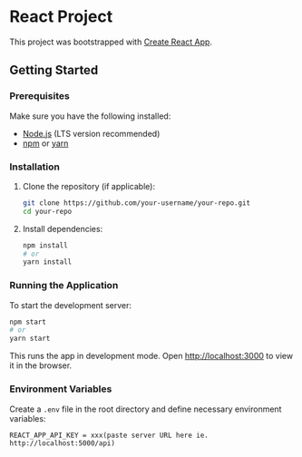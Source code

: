 # React Project

This project was bootstrapped with [Create React App](https://github.com/facebook/create-react-app).

## Getting Started

### Prerequisites
Make sure you have the following installed:
- [Node.js](https://nodejs.org/) (LTS version recommended)
- [npm](https://www.npmjs.com/) or [yarn](https://yarnpkg.com/)

### Installation

1. Clone the repository (if applicable):
   ```sh
   git clone https://github.com/your-username/your-repo.git
   cd your-repo
   ```

2. Install dependencies:
   ```sh
   npm install
   # or
   yarn install
   ```

### Running the Application

To start the development server:
```sh
npm start
# or
yarn start
```
This runs the app in development mode. Open [http://localhost:3000](http://localhost:3000) to view it in the browser.

### Environment Variables

Create a `.env` file in the root directory and define necessary environment variables:
```
REACT_APP_API_KEY = xxx(paste server URL here ie. http://localhost:5000/api)
```

